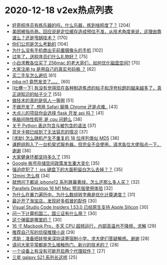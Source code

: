 # 2020-12-18 v2ex热点列表

+ [好奇程序员有练乐器的吗，什么乐器，练到啥程度了？](https://www.v2ex.com/t/736641#reply204) [204]
+ [美团被指杀熟，回应说是定位缓存造成预估不准，从技术角度来说，这理由靠谱么？还是甩锅技术？](https://www.v2ex.com/t/736637#reply170) [170]
+ [你们公司是怎么考勤的](https://www.v2ex.com/t/736660#reply104) [104]
+ [为什么没有手机商出无前置摄像头的手机](https://www.v2ex.com/t/736611#reply102) [102]
+ [过年了，送程序员们什么礼物好？](https://www.v2ex.com/t/736680#reply75) [75]
+ [小白求教各位买了 256mac 的老大哥们，如何优化磁盘空间?](https://www.v2ex.com/t/736679#reply70) [70]
+ [大家注册 tg 是用自己的真实号码嘛 ？](https://www.v2ex.com/t/736605#reply62) [62]
+ [买二手车怎么避坑](https://www.v2ex.com/t/736668#reply61) [61]
+ [mba m1 竟然发烫了。。。](https://www.v2ex.com/t/736773#reply60) [60]
+ [[吐槽一下] 有没有觉得现在各种制造焦虑的帖子和浮夸标题的越来越多了，真正讲知识的帖子少了](https://www.v2ex.com/t/736839#reply55) [55]
+ [做技术的真的是低人一等啊](https://www.v2ex.com/t/736749#reply51) [51]
+ [不做开发了, 想用 Safari 替换 Chrome 还是点难..](https://www.v2ex.com/t/736865#reply43) [43]
+ [大点儿的项目你会选择 flask 开发 api 吗？](https://www.v2ex.com/t/736718#reply41) [41]
+ [电脑间隙性假死,是 cpu 问题么](https://www.v2ex.com/t/736642#reply38) [38]
+ [关于 Python 表达包含与被包含的语法](https://www.v2ex.com/t/736666#reply37) [37]
+ [蓝牙卡顿已经到了无法容忍的情况](https://www.v2ex.com/t/736765#reply37) [37]
+ [[求助] 怎么随机产生不重复的 18 位序列类似 MD5](https://www.v2ex.com/t/736606#reply36) [36]
+ [课题组购入了一台机架式服务器，但完全不会使用，请求各位大佬指点一下，谢谢](https://www.v2ex.com/t/736627#reply36) [36]
+ [大家健身环都坚持多久了](https://www.v2ex.com/t/736796#reply35) [35]
+ [Google 帐号存储空间政策发生重大变化](https://www.v2ex.com/t/736626#reply35) [35]
+ [强迫症犯了！ ios 键盘下的大面积留白怎么去掉？？](https://www.v2ex.com/t/736635#reply35) [35]
+ [12mini 怎么样](https://www.v2ex.com/t/736665#reply34) [34]
+ [就想问下都说 iphone12 系列屏幕黄绿，怎么还那么多人买？](https://www.v2ex.com/t/736646#reply32) [32]
+ [Parallels Desktop 16 M1 Mac 预览版使用体验](https://www.v2ex.com/t/736712#reply32) [32]
+ [为什么在暴力遍历中，为什么数组转字典是优化计算速度？](https://www.v2ex.com/t/736615#reply31) [31]
+ [最近开了淘宝店，发现好多假冒的配件](https://www.v2ex.com/t/736821#reply30) [30]
+ [Visual Studio Code Insiders 1.53.0 已经原生支持 Apple Silicon](https://www.v2ex.com/t/736616#reply30) [30]
+ [问一下计算机国二、国三证有什么用？](https://www.v2ex.com/t/736694#reply30) [30]
+ [这个弹窗是哪里的？](https://www.v2ex.com/t/736708#reply30) [30]
+ [16 寸 Macbook Pro，冬天 CPU 超频运行，内部高温也不降频，求解](https://www.v2ex.com/t/736619#reply29) [29]
+ [推荐自己写的侦探推理小说](https://www.v2ex.com/t/736701#reply29) [29]
+ [求助：准备把娃带来深圳读寄宿制小学，求大佬们答疑解惑。谢谢](https://www.v2ex.com/t/736780#reply28) [28]
+ [请问大家平常都是怎么接触热门、新兴的技术的？](https://www.v2ex.com/t/736737#reply28) [28]
+ [一个设备上有没有可能开启两个代理软件？](https://www.v2ex.com/t/736834#reply27) [27]
+ [三星 galaxy S21 系列长这样](https://www.v2ex.com/t/736823#reply25) [25]
